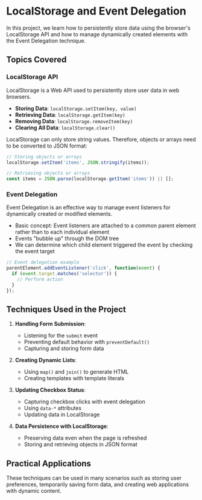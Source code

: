 # LocalStorage and Event Delegation

In this project, we learn how to persistently store data using the browser's LocalStorage API and how to manage dynamically created elements with the Event Delegation technique.

## Topics Covered

### LocalStorage API

LocalStorage is a Web API used to persistently store user data in web browsers.

- **Storing Data**: `localStorage.setItem(key, value)`
- **Retrieving Data**: `localStorage.getItem(key)`
- **Removing Data**: `localStorage.removeItem(key)`
- **Clearing All Data**: `localStorage.clear()`

LocalStorage can only store string values. Therefore, objects or arrays need to be converted to JSON format:

```javascript
// Storing objects or arrays
localStorage.setItem('items', JSON.stringify(items));

// Retrieving objects or arrays
const items = JSON.parse(localStorage.getItem('items')) || [];
```

### Event Delegation

Event Delegation is an effective way to manage event listeners for dynamically created or modified elements.

- Basic concept: Event listeners are attached to a common parent element rather than to each individual element
- Events "bubble up" through the DOM tree
- We can determine which child element triggered the event by checking the event target

```javascript
// Event delegation example
parentElement.addEventListener('click', function(event) {
  if (event.target.matches('selector')) {
    // Perform action
  }
});
```

## Techniques Used in the Project

1. **Handling Form Submission**:
   - Listening for the `submit` event
   - Preventing default behavior with `preventDefault()`
   - Capturing and storing form data

2. **Creating Dynamic Lists**:
   - Using `map()` and `join()` to generate HTML
   - Creating templates with template literals

3. **Updating Checkbox Status**:
   - Capturing checkbox clicks with event delegation
   - Using `data-*` attributes
   - Updating data in LocalStorage

4. **Data Persistence with LocalStorage**:
   - Preserving data even when the page is refreshed
   - Storing and retrieving objects in JSON format

## Practical Applications

These techniques can be used in many scenarios such as storing user preferences, temporarily saving form data, and creating web applications with dynamic content. 